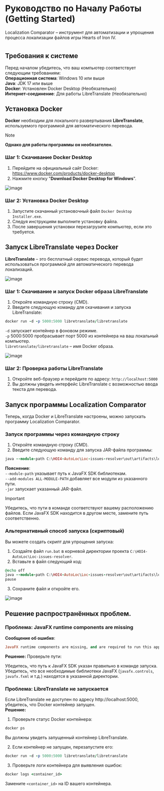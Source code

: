 # Руководство по Началу Работы (Getting Started)

Localization Comparator – инструмент для автоматизации и упрощения процесса локализации файлов игры Hearts of Iron IV.

# 
## Требования к системе

Перед началом убедитесь, что ваш компьютер соответствует следующим требованиям: <br>
**Операционная система**: Windows 10 или выше <br>
**Java**: JDK 17 или выше <br>
**Docker**: Установлен Docker Desktop (Необязательно) <br>
**Интернет-соединение**: Для работы LibreTranslate (Необязательно) <br>

## Установка Docker

**Docker** необходим для локального развертывания **LibreTranslate**, используемого программой для автоматического перевода. 
> [!NOTE]
> **Однако для работы программы он необязателен.** 

### Шаг 1: Скачивание Docker Desktop

1. Перейдите на официальный сайт Docker: https://www.docker.com/products/docker-desktop <br>
2. Нажмите кнопку "**Download Docker Desktop for Windows**".

![image](https://github.com/user-attachments/assets/b5bd6d4c-6cf6-45ec-9be0-2603dcef89de)

### Шаг 2: Установка Docker Desktop

1. Запустите скачанный установочный файл ```Docker Desktop Installer.exe```.
2. Следуя инструкциям выполните установку файла.
3. После завершения установки перезагрузите компьютер, если это требуется.

## Запуск LibreTranslate через Docker

**LibreTranslate** – это бесплатный сервис перевода, который будет использоваться программой для автоматического перевода локализаций.

![image](https://github.com/user-attachments/assets/d2957a07-8abe-4bce-bc26-0046bef339e0)

### Шаг 1: Скачивание и запуск Docker образа LibreTranslate

1. Откройте командную строку (CMD).
2. Введите следующую команду для скачивания и запуска LibreTranslate:
```Ruby
docker run -d -p 5000:5000 libretranslate/libretranslate
```
```-d``` запускает контейнер в фоновом режиме. <br>
```-p``` 5000:5000 пробрасывает порт 5000 из контейнера на ваш локальный компьютер. <br> 
```libretranslate/libretranslate``` – имя Docker образа. <br>

![image](https://github.com/user-attachments/assets/77ed794a-0854-43c9-ac5b-859f2df54a68)

### Шаг 2: Проверка работы LibreTranslate

1. Откройте веб-браузер и перейдите по адресу: ```http://localhost:5000```
2. Вы должны увидеть интерфейс LibreTranslate с возможностью ввода текста для перевода.

## Запуск программы Localization Comparator
Теперь, когда Docker и LibreTranslate настроены, можно запускать программу Localization Comparator.

### Запуск программы через командную строку
1. Откройте командную строку (CMD).
2. Введите следующую команду для запуска JAR-файла программы:
```Ruby
java --module-path C:\HOI4-AutoLoc\Loc-issues-resolver\out\artifacts\localization_comparator_jar\javafx-sdk-21.0.2\lib --add-modules ALL-MODULE-PATH -jar C:\HOI4-AutoLoc\Loc-issues-resolver\out\artifacts\localization_comparator_jar\localization-comparator.jar
```
**Пояснение**: <br> 
```--module-path``` указывает путь к JavaFX SDK библиотекам. <br> 
```--add-modules ALL-MODULE-PATH``` добавляет все модули из указанного пути. <br> 
```-jar``` запускает указанный JAR-файл. <br> 

> [!IMPORTANT]
> Убедитесь, что пути в команде соответствуют вашему расположению файлов. Если JavaFX SDK находится в другом месте, замените путь соответственно.

### Альтернативный способ запуска (скриптовый)
Вы можете создать скрипт для упрощения запуска:
1. Создайте файл ```run.bat``` в корневой директории проекта ```C:\HOI4-AutoLoc\Loc-issues-resolver```.
2. Вставьте в файл следующий код:
```Ruby
@echo off
java --module-path C:\HOI4-AutoLoc\Loc-issues-resolver\out\artifacts\localization_comparator_jar\javafx-sdk-21.0.2\lib --add-modules ALL-MODULE-PATH -jar C:\HOI4-AutoLoc\Loc-issues-resolver\out\artifacts\localization_comparator_jar\localization-comparator.jar
pause
```
3. Сохраните файл и откройте его.

![image](https://github.com/user-attachments/assets/70b47c15-947d-4f6b-b7bd-4fd1da6101b8)

## Решение распространённых проблем.
### Проблема: JavaFX runtime components are missing
**Сообщение об ошибке**:
```Ruby
JavaFX runtime components are missing, and are required to run this application
```
**Решение:**
Проверьте пути: <br> 

Убедитесь, что путь к JavaFX SDK указан правильно в команде запуска.<br> 
Убедитесь, что все необходимые библиотеки JavaFX (```javafx.controls```, ```javafx.fxml``` и т.д.) находятся в указанной директории.<br> 

### Проблема: LibreTranslate не запускается
Если LibreTranslate не доступен по адресу http://localhost:5000, убедитесь, что Docker контейнер запущен.<br> 
**Решение:**

1. Проверьте статус Docker контейнера:<br> 
```Ruby
docker ps
```
Вы должны увидеть запущенный контейнер LibreTranslate.<br> 

2. Если контейнер не запущен, перезапустите его:<br> 
```Ruby
docker run -d -p 5000:5000 libretranslate/libretranslate
```
3. Проверьте логи контейнера для выявления ошибок:
```Ruby
docker logs <container_id>
```
Замените ```<container_id>```  на ID вашего контейнера.















